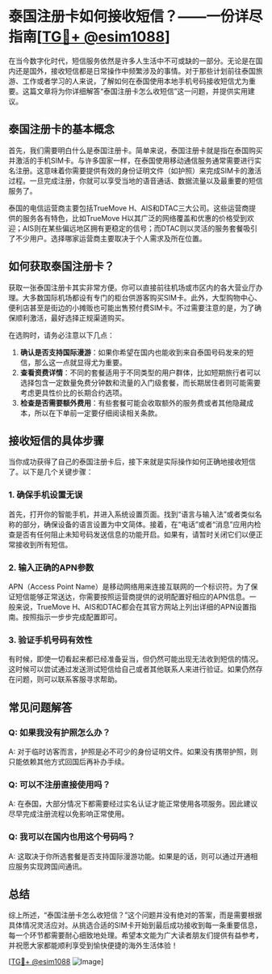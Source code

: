 # 泰国注册卡如何接收短信？——一份详尽指南[[TG💪+ @esim1088](https://t.me/s/esim1088)]

在当今数字化时代，短信服务依然是许多人生活中不可或缺的一部分。无论是在国内还是国外，接收短信都是日常操作中频繁涉及的事情。对于那些计划前往泰国旅游、工作或者学习的人来说，了解如何在泰国使用本地手机号码接收短信尤为重要。这篇文章将为你详细解答“泰国注册卡怎么收短信”这一问题，并提供实用建议。

## 泰国注册卡的基本概念

首先，我们需要明白什么是泰国注册卡。简单来说，泰国注册卡就是指在泰国购买并激活的手机SIM卡。与许多国家一样，在泰国使用移动通信服务通常需要进行实名注册。这意味着你需要提供有效的身份证明文件（如护照）来完成SIM卡的激活过程。一旦完成注册，你就可以享受当地的语音通话、数据流量以及最重要的短信服务了。

泰国的电信运营商主要包括TrueMove H、AIS和DTAC三大公司。这些运营商提供的服务各有特色，比如TrueMove H以其广泛的网络覆盖和优惠的价格受到欢迎；AIS则在某些偏远地区拥有更稳定的信号；而DTAC则以灵活的服务套餐吸引了不少用户。选择哪家运营商主要取决于个人需求及所在位置。

## 如何获取泰国注册卡？

获取一张泰国注册卡其实非常方便。你可以直接前往机场或市区内的各大营业厅办理。大多数国际机场都设有专门的柜台供游客购买SIM卡。此外，大型购物中心、便利店甚至是街边的小摊贩也可能出售预付费SIM卡。不过需要注意的是，为了确保顺利激活，最好选择正规渠道购买。

在选购时，请务必注意以下几点：

1. **确认是否支持国际漫游**：如果你希望在国内也能收到来自泰国号码发来的短信，那么这一点就显得尤为重要。
2. **查看资费详情**：不同的套餐适用于不同类型的用户群体，比如短期旅行者可以选择包含一定数量免费分钟数和流量的入门级套餐，而长期居住者则可能需要考虑更具性价比的长期合约选项。
3. **检查是否需要额外费用**：有些套餐可能会收取额外的服务费或者其他隐藏成本，所以在下单前一定要仔细阅读相关条款。

## 接收短信的具体步骤

当你成功获得了自己的泰国注册卡后，接下来就是实际操作如何正确地接收短信了。以下是几个关键步骤：

### 1. 确保手机设置无误

首先，打开你的智能手机，并进入系统设置页面。找到“语言与输入法”或者类似名称的部分，确保设备的语言设置为中文简体。接着，在“电话”或者“消息”应用内检查是否有任何阻止未知号码发送信息的功能开启。如果有，请暂时关闭它们以便正常接收到所有短信。

### 2. 输入正确的APN参数

APN（Access Point Name）是移动网络用来连接互联网的一个标识符。为了保证短信能够正常送达，你需要按照运营商提供的说明配置好相应的APN信息。一般来说，TrueMove H、AIS和DTAC都会在其官方网站上列出详细的APN设置指南。按照指示一步步完成配置即可。

### 3. 验证手机号码有效性

有时候，即使一切看起来都已经准备妥当，但仍然可能出现无法收到短信的情况。这时候可以尝试通过发送测试短信给自己或者其他联系人来进行验证。如果仍然存在问题，则可以联系客服寻求帮助。

## 常见问题解答

### Q: 如果我没有护照怎么办？
A: 对于临时访客而言，护照是必不可少的身份证明文件。如果没有携带护照，则只能依赖其他方式回国后再补办手续。

### Q: 可以不注册直接使用吗？
A: 在泰国，大部分情况下都需要经过实名认证才能正常使用各项服务。因此建议尽早完成注册流程以免影响正常使用。

### Q: 我可以在国内也用这个号码吗？
A: 这取决于你所选套餐是否支持国际漫游功能。如果是的话，则可以通过开通相应服务实现跨国间通讯。

## 总结

综上所述，“泰国注册卡怎么收短信？”这个问题并没有绝对的答案，而是需要根据具体情况灵活应对。从挑选合适的SIM卡开始到最后成功接收到每一条重要信息，每一个环节都需要耐心细致地处理。希望本文能为广大读者朋友们提供有益参考，并祝愿大家都能顺利享受到愉快便捷的海外生活体验！

[[TG💪+ @esim1088](https://t.me/s/esim1088) ![Image](https://i.postimg.cc/4NQfJmqS/Snipaste-2025-05-13-00-14-12.png)]
